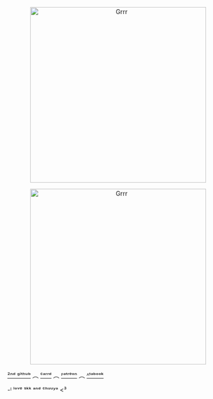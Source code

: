 <p align="center">
<img width="400" src="https://files.catbox.moe/edneyn.gif" alt="Grrr">
</p>


<p align="center">
<img width="400" src="https://pbs.twimg.com/media/Gh_Pri1aEAA3lFz?format=jpg&name=small" alt="Grrr">
</p>

[²ⁿᵈ ᵍⁱᵗʰᵘᵇ](https://github.com/0SAM4-DAZAI) ︵ [ᶜᵃʳʳᵈ](https://venndax.carrd.co/) ︵ [ᴾᵃᵗʳᵉᵒⁿ](https://www.patreon.com/c/Windomb?view_as=patron) ︵ [ᴬᵗᵃᵇᵒᵒᵏ](https://windblume.atabook.org/)

-ᴵ ˡᵒᵛᵉ ˢᵏᵏ ᵃⁿᵈ ᶜʰᵘᵘʸᵃ <³


